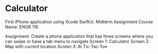 # Calculator
First iPhone application using Xcode SwiftUi. Midterm Assignment
Course Name: ENGR 116

Assignment: Create a phone application that has three screens where you can swipe or have a tab menu to navigate
Screen 1: Calculator
Screen 2: Map with current location 
Screen 3: AI Tic-Tac-Toe
